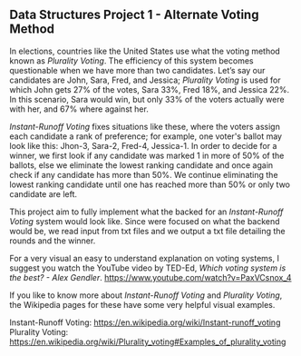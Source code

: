 ## Data Structures Project 1 - Alternate Voting Method

In elections, countries like the United States use what the voting method known as
*Plurality Voting*. The efficiency of this system becomes questionable when we have 
more than two candidates. Let’s say our candidates are John, Sara, Fred, and Jessica; 
*Plurality Voting* is used for which John gets 27% of the votes, Sara 33%, Fred 18%, 
and Jessica 22%. In this scenario, Sara would win, but only 33% of the voters actually
were with her, and 67% where against her.

*Instant-Runoff Voting* fixes situations like these, where the voters assign each candidate
a rank of preference; for example, one voter's ballot may look like this: Jhon-3, Sara-2,
Fred-4, Jessica-1. In order to decide for a winner, we first look if any candidate was 
marked 1 in more of 50% of the ballots, else we eliminate the lowest ranking candidate and
once again check if any candidate has more than 50%. We continue eliminating the lowest 
ranking candidate until one has reached more than 50% or only two candidate are left.

This project aim to fully implement what the backed for an *Instant-Runoff Voting* system 
would look like. Since were focused on what the backend would be, we read input from txt 
files and we output a txt file detailing the rounds and the winner.

For a very visual an easy to understand explanation on voting systems, I suggest you watch 
the YouTube video by TED-Ed, *Which voting system is the best? - Alex Gendler*.
https://www.youtube.com/watch?v=PaxVCsnox_4

If you like to know more about *Instant-Runoff Voting* and *Plurality Voting*, the Wikipedia
pages for these have some very helpful visual examples.

Instant-Runoff Voting: https://en.wikipedia.org/wiki/Instant-runoff_voting
Plurality Voting: https://en.wikipedia.org/wiki/Plurality_voting#Examples_of_plurality_voting

